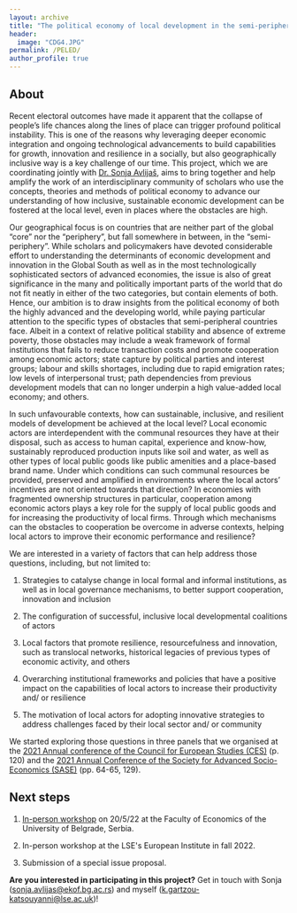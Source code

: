 ```yaml
---
layout: archive
title: "The political economy of local development in the semi-periphery"
header: 
  image: "CDG4.JPG"
permalink: /PELED/
author_profile: true
---
```

## About

Recent electoral outcomes have made it apparent that the collapse of people’s life chances along the lines of place can trigger profound political instability. This is one of the reasons why leveraging deeper economic integration and ongoing technological advancements to build capabilities for growth, innovation and resilience in a socially, but also geographically inclusive way is a key challenge of our time. This project, which we are coordinating jointly with [Dr. Sonja Avlijaš](https://www.sciencespo.fr/liepp/en/users/sonjaavlijas.html?fbclid=IwAR2j4NDdy0Yexnyms5508H34Htzq8G6_rJmuVnen4L3hRNdNsfeIriYSXUw), aims to bring together and help amplify the work of an interdisciplinary community of scholars who use the concepts, theories and methods of political economy to advance our understanding of how inclusive, sustainable economic development can be fostered at the local level, even in places where the obstacles are high.

Our geographical focus is on countries that are neither part of the global “core” nor the “periphery”, but fall somewhere in between, in the “semi-periphery”. While scholars and policymakers have devoted considerable effort to understanding the determinants of economic development and innovation in the Global South as well as in the most technologically sophisticated sectors of advanced economies, the issue is also of great significance in the many and politically important parts of the world that do not fit neatly in either of the two categories, but contain elements of both. Hence, our ambition is to draw insights from the political economy of both the highly advanced and the developing world, while paying particular attention to the specific types of obstacles that semi-peripheral countries face. Albeit in a context of relative political stability and absence of extreme poverty, those obstacles may include a weak framework of formal institutions that fails to reduce transaction costs and promote cooperation among economic actors; state capture by political parties and interest groups; labour and skills shortages, including due to rapid emigration rates; low levels of interpersonal trust; path dependencies from previous development models that can no longer underpin a high value-added local economy; and others.

In such unfavourable contexts, how can sustainable, inclusive, and resilient models of development be achieved at the local level? Local economic actors are interdependent with the communal resources they have at their disposal, such as access to human capital, experience and know-how, sustainably reproduced production inputs like soil and water, as well as other types of local public goods like public amenities and a place-based brand name. Under which conditions can such communal resources be provided, preserved and amplified in environments where the local actors’ incentives are not oriented towards that direction? In economies with fragmented ownership structures in particular, cooperation among economic actors plays a key role for the supply of local public goods and for increasing the productivity of local firms. Through which mechanisms can the obstacles to cooperation be overcome in adverse contexts, helping local actors to improve their economic performance and resilience?

We are interested in a variety of factors that can help address those questions, including, but not limited to: 

1.	Strategies to catalyse change in local formal and informal institutions, as well as in local governance mechanisms, to better support cooperation, innovation and inclusion

2.	The configuration of successful, inclusive local developmental coalitions of actors

3.	Local factors that promote resilience, resourcefulness and innovation, such as translocal networks, historical legacies of previous types of economic activity, and others

4.	Overarching institutional frameworks and policies that have a positive impact on the capabilities of local actors to increase their productivity and/ or resilience

5.	The motivation of local actors for adopting innovative strategies to address challenges faced by their local sector and/ or community

We started exploring those questions in three panels that we organised at the [2021 Annual conference of the Council for European Studies (CES)](https://councilforeuropeanstudies.org/wp-content/uploads/2021/12/CES-Final-Conference-Program-2021.pdf) (p. 120) and the [2021 Annual Conference of the Society for Advanced Socio-Economics (SASE)](http://sase.org/wp-content/uploads/2021/07/SASE-Virtual-Meeting-2021-Program.pdf) (pp. 64-65, 129).

## Next steps

1. [In-person workshop](http://www.ekof.bg.ac.rs/scientific-activities/projects/international-projects/horizon-2020/workshop/?lang=en&fbclid=IwAR3sbTDef716lXUriIDgBHG_3BfyiUvEu3doG4Qn-3OaFE91QERj0mmLNx4) on 20/5/22 at the Faculty of Economics of the University of Belgrade, Serbia. 

2. In-person workshop at the LSE's European Institute in fall 2022.

3. Submission of a special issue proposal.

**Are you interested in participating in this project?** Get in touch with Sonja (sonja.avlijas@ekof.bg.ac.rs) and myself (k.gartzou-katsouyanni@lse.ac.uk)!

